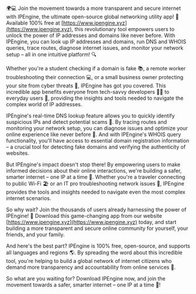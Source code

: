 🌍💻 Join the movement towards a more transparent and secure internet with IPEngine, the ultimate open-source global networking utility app! 🚀 Available 100% free at [https://www.ipengine.xyz](https://www.ipengine.xyz), this revolutionary tool empowers users to unlock the power of IP addresses and domains like never before. With IPEngine, you can look up IP addresses and domains, run DNS and WHOIS queries, trace routes, diagnose internet issues, and monitor your network setup – all in one intuitive platform! 🔍

Whether you're a student checking if a domain is fake 📚, a remote worker troubleshooting their connection 💻, or a small business owner protecting your site from cyber threats 💸, IPEngine has got you covered. This incredible app benefits everyone from tech-savvy developers 👨‍💻 to everyday users 🤖, providing the insights and tools needed to navigate the complex world of IP addresses.

IPEngine's real-time DNS lookup feature allows you to quickly identify suspicious IPs and detect potential scams 💸. By tracing routes and monitoring your network setup, you can diagnose issues and optimize your online experience like never before 🔧. And with IPEngine's WHOIS query functionality, you'll have access to essential domain registration information – a crucial tool for detecting fake domains and verifying the authenticity of websites.

But IPEngine's impact doesn't stop there! By empowering users to make informed decisions about their online interactions, we're building a safer, smarter internet – one IP at a time 💪. Whether you're a traveler connecting to public Wi-Fi 🏖️ or an IT pro troubleshooting network issues 🔧, IPEngine provides the tools and insights needed to navigate even the most complex internet scenarios.

So why wait? Join the thousands of users already harnessing the power of IPEngine! 🚀 Download this game-changing app from our website [https://www.ipengine.xyz](https://www.ipengine.xyz) today, and start building a more transparent and secure online community for yourself, your friends, and your family.

And here's the best part? IPEngine is 100% free, open-source, and supports all languages and regions 🌎. By spreading the word about this incredible tool, you're helping to build a global network of internet citizens who demand more transparency and accountability from online services 💪.

So what are you waiting for? Download IPEngine now, and join the movement towards a safer, smarter internet – one IP at a time 🌟!